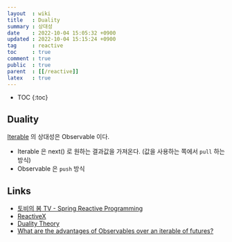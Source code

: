 ```yaml
---
layout  : wiki
title   : Duality
summary : 상대성
date    : 2022-10-04 15:05:32 +0900
updated : 2022-10-04 15:15:24 +0900
tag     : reactive
toc     : true
comment : true
public  : true
parent  : [[/reactive]]
latex   : true
---
```

* TOC
{:toc}

## Duality

[Iterable](https://baekjungho.github.io/wiki/java/java-iterable/) 의 상대성은 Observable 이다.

- Iterable 은 next() 로 원하는 결과값을 가져온다. (값을 사용하는 쪽에서 `pull` 하는 방식)
- Observable 은 `push` 방식


## Links

- [토비의 봄 TV - Spring Reactive Programming](https://www.youtube.com/watch?v=8fenTR3KOJo&list=LL&index=2&t=3s)
- [ReactiveX](https://reactivex.io/)
- [Duality Theory](https://www.dam.brown.edu/people/huiwang/classes/am121/Archive/dual_121.pdf#:~:text=Duality%20Theory%20Duality%20Theory%20Every%20LP%20is%20associated,understanding%20the%20linear%20programming%20%28and%20non-linear%20programming%2C%20indeed%29.)
- [What are the advantages of Observables over an iterable of futures?](https://softwareengineering.stackexchange.com/questions/317809/what-are-the-advantages-of-observables-over-an-iterable-of-futures)
